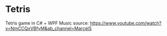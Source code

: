 # Tetris
Tetris game in C# + WPF
Music source: https://www.youtube.com/watch?v=NmCCQxVBfyM&ab_channel=MarcelS

